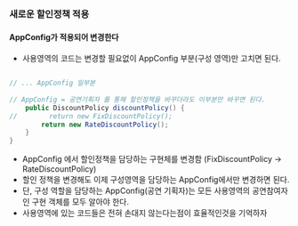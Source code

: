 ### 새로운 할인정책 적용
#### AppConfig가 적용되어 변경한다
* 사용영역의 코드는 변경할 필요없이 AppConfig 부분(구성 영역)만 고치면 된다.

``` java

// ... AppConfig 일부분
    
// AppConfig = 공연기획자 를 통해 할인정책을 바꾸더라도 이부분만 바꾸면 된다.
    public DiscountPolicy discountPolicy() {
//        return new FixDiscountPolicy();
        return new RateDiscountPolicy();
    }
}

```

* AppConfig 에서 할인정책을 담당하는 구현체를 변경함 (FixDiscountPolicy -> RateDiscountPolicy)
* 할인 정책을 변경해도 이제 구성영역을 담당하는 AppConfig에서만 변경하면 된다.
* 단, 구성 역할을 담당하는 AppConfig(공연 기획자)는 모든 사용영역의 공연참여자인 구현 객체를 모두 알아야 한다.
* 사용영역에 있는 코드들은 전혀 손대지 않는다는점이 효율적인것을 기억하자
